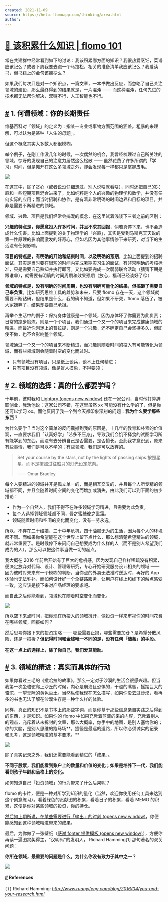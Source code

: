 ```yaml
---
created: 2021-11-09
source: https://help.flomoapp.com/thinking/area.html
author: 
---
```


# [👣 该积累什么知识 | flomo 101](https://help.flomoapp.com/thinking/area.html)


常在共建群中经常看到如下的讨论：我该积累哪方面的知识？我很热爱烹饪，菜谱应该记么？或者下周我要去跑一个马拉松，相关的准备清单我应该记么？我爱读书，但书籍上的金句该摘抄么？

如果我们每次只是对一个知识点，一篇文章，一本书做出反应，而忽略了自己关注领域的建设，那么最终得到的结果就是，一片混沌 —— 而这种混沌，任何先进的技术都无法帮你解决，双链不行，人工智能也不行。

## [#](https://help.flomoapp.com/thinking/area.html#_1-%E4%BD%95%E8%B0%93%E9%A2%86%E5%9F%9F-%E4%BD%A0%E7%9A%84%E9%95%BF%E6%9C%9F%E8%B4%A3%E4%BB%BB) **1\. 何谓领域：你的长期责任**

维基百科对「领域」的定义为：指某一专业或事物方面范围的涵盖。粗暴的来理解，可以认为是某种「人生的母题」。

但这个概念其实大多数人都很模糊。

举个例子，在刚工作没几年的时候，一次偶然的机会，我曾经梳理过自己所关注的领域，惊讶的发现自己的注意力居然这么松散 —— 虽然花费了许多所谓的「学习」时间，但是摊开在这么多领域之外，却会发现每一样都只是掌握皮毛。

![](https://flomo-resource.oss-cn-shanghai.aliyuncs.com/101/image-65.png)

在这其中，除了贪心（或者说没仔细想过，别人说啥就看啥），同时还把自己的兴趣和一些短期项目混合进来了，比如纯粹是个人的兴趣的物理学和数学，并没有任何实际的应用；而当时招聘和协作，是有着非常明确的时间边界和目标的项目，并非是需要不断精进的领域。

领域、兴趣、项目是我们经常会搞混的概念，在这里试着浅谈下三者之前的区别：

**兴趣的特点是，你愿意投入许多时间，并且不求其回报**，倘若真停下来，也不会造成什么伤害。比如上面提到的关于物理学的「兴趣」，其实是受到马斯克天天说的第一性原理的影响而激发的好奇心，但如若因为其他事情停下来研究，对当下的生活没有任何影响。

**项目的特点是，有明确的开始和结束时间，以及明确的预期**，比如上面提到的招聘面试，其实是当时要在很短的时间内完成暑期实习生的面试，有非常明确的考核标准，只是需要自己熟知并执行即可。又比如要完成一次弱弱联合活动（猜猜下期是跟谁😁），就需要有明确的时间周期和效果预期（放心，福利已经谈好了😝）

**领域的特点是，没有明确的时间周期，也没有明确可量化的结果，但搞砸了需要自己来负责**。比如研究思维工具的趋势和未来，只要 flomo 存在一天，这个领域就需要不断钻研，但结果是什么，我的确不知道，但如果不研究，flomo 落伍了，被大家嫌弃了，结果却要自己承担。

再举个生活中的例子：保持身体健康是一个领域，因为身体坏了你需要为此负责；日常的跑步锻炼，则是一个个项目，我们通过一个又一个的项目来完成健康领域的精进。而最近你刚迷上的普拉提，则是一个兴趣，还不确定自己会坚持多久，但即使不做，也不会影响整个领域。

领域通过一个又一个的项目来不断精进，而兴趣则随着时间的投入有可能转化为领域，而有些领域则会随着时空的变化而过时。

-   只有领域没有项目，只是纸上谈兵，谈不上任何精进；
-   只有项目没有领域，像是盲人摸象，不得要领；

## [#](https://help.flomoapp.com/thinking/area.html#_2-%E9%A2%86%E5%9F%9F%E7%9A%84%E9%80%89%E6%8B%A9-%E7%9C%9F%E7%9A%84%E4%BB%80%E4%B9%88%E9%83%BD%E8%A6%81%E5%AD%A6%E5%90%97) **2\. 领域的选择：真的什么都要学吗？**

十年前，彼时我和 [Lightory (opens new window)](https://lightory.notion.site/) 还在一家公司，当时他打算辞职创业，我劝他说：这家公司不错，在这里虽然 xx 可能没有什么学的了，但是你还可以学习 oo。而他反问了我一个到今天都印象深刻的问题：**我为什么要学那些东西？**

为什么要学？当时这个简单的反问震撼到我的原因是，十几年的教育和朴素的价值观，一直要求我们「认真好学」「艺多不压身」，导致我们会饥不择食的试图学习所有能学到的东西，而没有去分辨自己是否需要，是否擅长。至此我才意识到，原来有些事情，我们是可以不学的；有些领域，我们是可以放弃的。

> Set your course by the stars, not by the lights of passing ships.按照星星，而不是按照过往船只的灯光设定航向。
> 
> —— Omar Bradley

每个人要精进的领域并非是孤立单一的，而是相互交叉的，并且每个人所专精的领域都不同，并且会随着时间空间的变化而增加或消失，由此我们可以到下面的初步推论：

-   作为一个自然人，我们不得不在许多领域学习精进，且需要为此负责。
-   每个人选择领域领域都不同，吾之蜜糖彼之砒霜。
-   领域随着时间和空间的变化而变化，没有一劳永逸。

所以，不存在二十结婚，三十中年危机，四十油腻无为的生活，因为每个人的环境都不同。而如果你希望能在这个世界上留下点什么，那么想清楚希望精进的领域，就非常重要了。是时候停下来问问自己想要成为什么样的人（而不是别人希望我们成为的人），那么可以把这件事当做一切的起点。

我大概在 2016 年前后开始有了巨大的危机感，因为发现自己样样稀疏没有积累，便决定放弃对代码、设计、管理等研究，专心开始研究服务设计相关的领域 —— 因为彼时对未来有一个模糊的判断，当你点的外卖无法准时送达时，再好的 App 体验也无法弥补，而如何设计好一个全链路服务，让用户在线上和线下的触点感受一致，这应该是接下来对产品经理的要求吧。

而自此之后你能看到，领域也在随着时空变化而变化。

![](https://flomo-resource.oss-cn-shanghai.aliyuncs.com/101/image-66.png)

所以空下来点时间，把你现在所投入的领域摊开，像投资一样来审视你的时间花费在哪些领域，回报如何？

然后思考你接下来的投资策略 —— 哪些需要止损，哪些需要加仓？是希望分散风险，还是一把梭？**但记得时间和金钱唯一不同的是，没有任何「储蓄」的手段。**

**在这一点上的选择上，除了你自己，我们爱莫能助。**

## [#](https://help.flomoapp.com/thinking/area.html#_3-%E9%A2%86%E5%9F%9F%E7%9A%84%E7%B2%BE%E8%BF%9B-%E7%9C%9F%E5%AE%9E%E8%80%8C%E5%85%B7%E4%BD%93%E7%9A%84%E8%A1%8C%E5%8A%A8) **3\. 领域的精进：真实而具体的行动**

如果你看过三毛的《撒哈拉的故事》，那么一定对于沙漠的生活会很感兴趣。但当我第一次坐骆驼爬上沙丘的时候，内心是崩溃且恐惧的，干涩的嘴唇，摇摆巨大的骆驼，一望无际的黄色尘土。当然纵使我现在怎么描写，如果你没去过沙漠，看再多的书也无法了解在沙漠生存是一种什么样的体验。

同样，真正的知识不是书本上的那些字词，而是你基于那些信息亲自实践之后得到的东西，才是知识。如果你的 flomo 中如果充斥着剪藏的来的内容，充斥着别人的观点，充斥着从未拆封的文章，那么大概率，你手中的地图，是别人塞给你的；你的大脑，是别人思维的跑马场\*\*。捷径是最远的道路，所以你必须诚实的记录和思考，这是领域精进的基本要求。\*\*

![](https://flomo-resource.oss-cn-shanghai.aliyuncs.com/101/image-67.png)

除了真实记录之外，我们还需要能看到精进的「成果」。

**不同于股票，我们能看到账户上的数量和价值的变化；如果是培养下一代，我们能看到孩子年龄和品格上的变化。**

如何知道自己「投资领域」的行为带来了什么后果呢？

flomo 的卡片，便是一种对所学到知识的量化（当然，欢迎你使用任何工具来达到这个刻意练习）。看着绿色的贡献图的积累，看着日子的积累，看着 MEMO 的积累，这便是你对某些领域的投资，你的持仓。

[然后如上期所说，在某些需要进行「输出」的时刻 (opens new window)](http://mp.weixin.qq.com/s?__biz=MzI0MDA3MjQ2Mg==&mid=2247484704&idx=1&sn=ce2a4e85d04a597e11aae84b4b0fb3e4&chksm=e9212741de56ae574d2e56aeecc5d8fae1589f93190c0d80b4f73103f3893d0e502ce561afd1&scene=21#wechat_redirect)，你便能感知到这种领域精进带来的成果。

最后，为你做了一张壁纸（[感谢 fonter 提供模板 (opens new window)](https://mp.weixin.qq.com/s?__biz=MzA4MjkwMDcyOQ==&mid=2647743768&idx=1&sn=7e8bb4538413b1225e22dceb97ca4df0&scene=21#wechat_redirect)），方便你再读一遍图灵奖得主，"汉明码"的发明人， Richard Hamming\[1\] 那句著名的双关问题：

**你所在领域，最重要的问题是什么，为什么你没有致力于其中之一？**

![](https://flomo-resource.oss-cn-shanghai.aliyuncs.com/101/image-68.png)

#### [#](https://help.flomoapp.com/thinking/area.html#references) References

`[1]` Richard Hamming: _http://www.ruanyifeng.com/blog/2016/04/you-and-your-research.html_
